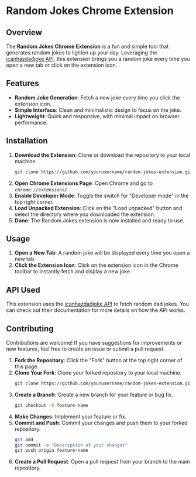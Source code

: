 # Random Jokes Chrome Extension

## Overview

The **Random Jokes Chrome Extension** is a fun and simple tool that generates random jokes to lighten up your day. Leveraging the [icanhazdadjoke API](https://icanhazdadjoke.com/api), this extension brings you a random joke every time you open a new tab or click on the extension icon.

## Features

- **Random Joke Generation**: Fetch a new joke every time you click the extension icon.
- **Simple Interface**: Clean and minimalistic design to focus on the joke.
- **Lightweight**: Quick and responsive, with minimal impact on browser performance.

## Installation

1. **Download the Extension**: Clone or download the repository to your local machine.
    ```bash
    git clone https://github.com/yourusername/random-jokes-extension.git
    ```
2. **Open Chrome Extensions Page**: Open Chrome and go to `chrome://extensions/`.
3. **Enable Developer Mode**: Toggle the switch for "Developer mode" in the top right corner.
4. **Load Unpacked Extension**: Click on the "Load unpacked" button and select the directory where you downloaded the extension.
5. **Done**: The Random Jokes extension is now installed and ready to use.

## Usage

1. **Open a New Tab**: A random joke will be displayed every time you open a new tab.
2. **Click the Extension Icon**: Click on the extension icon in the Chrome toolbar to instantly fetch and display a new joke.

## API Used

This extension uses the [icanhazdadjoke API](https://icanhazdadjoke.com/api) to fetch random dad jokes. You can check out their documentation for more details on how the API works.

## Contributing

Contributions are welcome! If you have suggestions for improvements or new features, feel free to create an issue or submit a pull request.

1. **Fork the Repository**: Click the "Fork" button at the top right corner of this page.
2. **Clone Your Fork**: Clone your forked repository to your local machine.
    ```bash
    git clone https://github.com/yourusername/random-jokes-extension.git
    ```
3. **Create a Branch**: Create a new branch for your feature or bug fix.
    ```bash
    git checkout -b feature-name
    ```
4. **Make Changes**: Implement your feature or fix.
5. **Commit and Push**: Commit your changes and push them to your forked repository.
    ```bash
    git add .
    git commit -m "Description of your changes"
    git push origin feature-name
    ```
6. **Create a Pull Request**: Open a pull request from your branch to the main repository.

